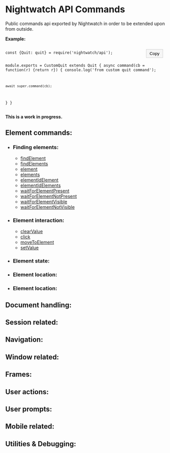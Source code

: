 # Nightwatch API Commands
Public commands api exported by Nightwatch in order to be extended upon from outside.

**Example:**

<div class="code-example">
  <button class="copy-button" onclick="copyToClipboard(this)">Copy</button>
  <pre><code>
const {Quit: quit} = require('nightwatch/api');

module.exports = CustomQuit extends Quit {
  async command(cb = function(r) {return r}) {
    console.log('from custom quit command');
    
    await super.command(cb);
  }
}
  </code></pre>
</div>

**This is a work in progress.** 

## Element commands:
  - ### Finding elements:
    - [findElement](https://github.com/nightwatchjs/nightwatch/blob/main/lib/api/element-commands/findElement.js)
    - [findElements](https://github.com/nightwatchjs/nightwatch/blob/main/lib/api/element-commands/findElements.js)
    - [element](https://github.com/nightwatchjs/nightwatch/blob/main/lib/api/protocol/element.js)
    - [elements](https://github.com/nightwatchjs/nightwatch/blob/main/lib/api/protocol/elements.js)
    - [elementIdElement](https://github.com/nightwatchjs/nightwatch/blob/main/lib/api/protocol/elementIdElement.js)
    - [elementIdElements](https://github.com/nightwatchjs/nightwatch/blob/main/lib/api/protocol/elementIdElements.js)
    - [waitForElementPresent](https://github.com/nightwatchjs/nightwatch/blob/main/lib/api/element-commands/waitForElementPresent.js)
    - [waitForElementNotPresent](https://github.com/nightwatchjs/nightwatch/blob/main/lib/api/element-commands/waitForElementNotPresent.js)
    - [waitForElementVisible](https://github.com/nightwatchjs/nightwatch/blob/main/lib/api/element-commands/waitForElementVisible.js)
    - [waitForElementNotVisible](https://github.com/nightwatchjs/nightwatch/blob/main/lib/api/element-commands/waitForElementNotVisible.js)
  - ### Element interaction:
      - [clearValue](https://github.com/nightwatchjs/nightwatch/blob/main/lib/api/element-commands/clearValue.js)
      - [click](https://github.com/nightwatchjs/nightwatch/blob/main/lib/api/element-commands/click.js)
      - [moveToElement](https://github.com/nightwatchjs/nightwatch/blob/main/lib/api/element-commands/moveToElement.js)
      - [setValue](https://github.com/nightwatchjs/nightwatch/blob/main/lib/api/element-commands/setValue.js)
  - ### Element state:
  - ### Element location:
  - ### Element location:

## Document handling:

## Session related:

## Navigation:

## Window related:

## Frames:

## User actions:

## User prompts:

## Mobile related:

## Utilities & Debugging:

<script>
  function copyToClipboard(button) {
    const code = button.nextElementSibling.innerText;
    navigator.clipboard.writeText(code).then(() => {
      button.innerText = 'Copied!';
      setTimeout(() => {
        button.innerText = 'Copy';
      }, 2000);
    });
  }
</script>

<style>
  .code-example {
    position: relative;
  }

  .copy-button {
    position: absolute;
    top: 10px;
    right: 10px;
    background-color: #f5f5f5;
    border: 1px solid #ccc;
    padding: 5px 10px;
    cursor: pointer;
  }

  .copy-button:hover {
    background-color: #e0e0e0;
  }
</style>
